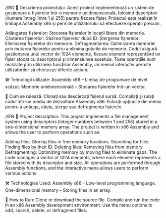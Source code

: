 //RO
📌 Descrierea proiectului:
Acest proiect implementează un sistem de gestionare a fișierelor într-o memorie unidimensională, folosind descriptori (numere întregi între 1 și 255) pentru fiecare fișier. Proiectul este realizat în limbajul Assembly x86 și permite utilizatorului să efectueze operații precum:

Adăugarea fișierelor: Stocarea fișierelor în locații libere din memorie.
Căutarea fișierelor: Găsirea fișierelor după ID.
Ștergerea fișierelor: Eliminarea fișierelor din memorie.
Defragmentarea: Optimizarea memoriei prin mutarea fișierelor pentru a elimina golurile de memorie.
Codul asigură gestionarea unui vector de 1024 elemente, fiecare element reprezentând un fișier stocat cu descriptorul și dimensiunea acestuia. Toate operațiile sunt realizate prin utilizarea funcțiilor Assembly, iar meniul interactiv permite utilizatorilor să efectueze diferite acțiuni.

🛠️ Tehnologii utilizate:
Assembly x86 – Limbaj de programare de nivel scăzut.
Memorie unidimensională – Stocarea fișierelor într-un vector.

🚀 Cum se rulează:
Clonați sau descărcați fișierul sursă.
Compilați și rulați codul într-un mediu de dezvoltare Assembly x86.
Folosiți opțiunile din meniu pentru a adăuga, căuta, șterge sau defragmenta fișierele.

//EN
📌 Project description:
This project implements a file management system using descriptors (integer numbers between 1 and 255) stored in a one-dimensional memory array. The project is written in x86 Assembly and allows the user to perform operations such as:

Adding files: Storing files in free memory locations.
Searching for files: Finding files by their ID.
Deleting files: Removing files from memory.
Defragmenting: Optimizing memory by moving files to eliminate gaps.
The code manages a vector of 1024 elements, where each element represents a file stored with its descriptor and size. All operations are performed through Assembly functions, and the interactive menu allows users to perform various actions.

🛠️ Technologies Used:
Assembly x86 – Low-level programming language.
One-dimensional memory – Storing files in an array.

🚀 How to Run:
Clone or download the source file.
Compile and run the code in an x86 Assembly development environment.
Use the menu options to add, search, delete, or defragment files.
